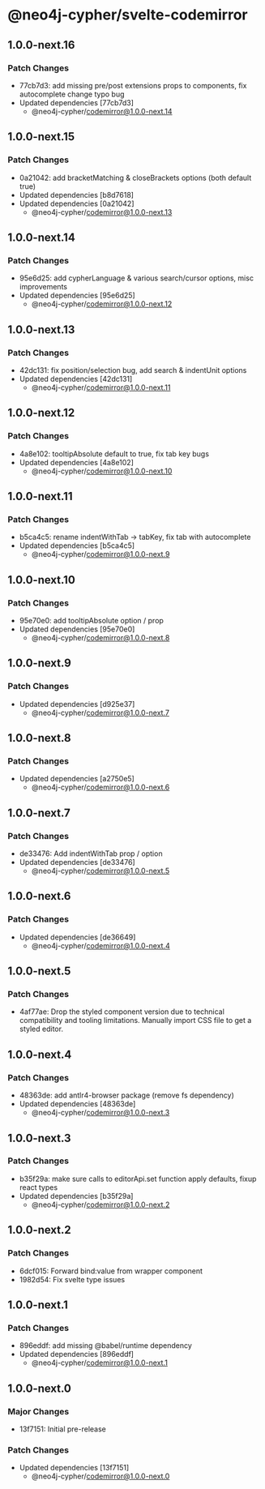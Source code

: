 # @neo4j-cypher/svelte-codemirror

## 1.0.0-next.16

### Patch Changes

- 77cb7d3: add missing pre/post extensions props to components, fix autocomplete change typo bug
- Updated dependencies [77cb7d3]
  - @neo4j-cypher/codemirror@1.0.0-next.14

## 1.0.0-next.15

### Patch Changes

- 0a21042: add bracketMatching & closeBrackets options (both default true)
- Updated dependencies [b8d7618]
- Updated dependencies [0a21042]
  - @neo4j-cypher/codemirror@1.0.0-next.13

## 1.0.0-next.14

### Patch Changes

- 95e6d25: add cypherLanguage & various search/cursor options, misc improvements
- Updated dependencies [95e6d25]
  - @neo4j-cypher/codemirror@1.0.0-next.12

## 1.0.0-next.13

### Patch Changes

- 42dc131: fix position/selection bug, add search & indentUnit options
- Updated dependencies [42dc131]
  - @neo4j-cypher/codemirror@1.0.0-next.11

## 1.0.0-next.12

### Patch Changes

- 4a8e102: tooltipAbsolute default to true, fix tab key bugs
- Updated dependencies [4a8e102]
  - @neo4j-cypher/codemirror@1.0.0-next.10

## 1.0.0-next.11

### Patch Changes

- b5ca4c5: rename indentWithTab -> tabKey, fix tab with autocomplete
- Updated dependencies [b5ca4c5]
  - @neo4j-cypher/codemirror@1.0.0-next.9

## 1.0.0-next.10

### Patch Changes

- 95e70e0: add tooltipAbsolute option / prop
- Updated dependencies [95e70e0]
  - @neo4j-cypher/codemirror@1.0.0-next.8

## 1.0.0-next.9

### Patch Changes

- Updated dependencies [d925e37]
  - @neo4j-cypher/codemirror@1.0.0-next.7

## 1.0.0-next.8

### Patch Changes

- Updated dependencies [a2750e5]
  - @neo4j-cypher/codemirror@1.0.0-next.6

## 1.0.0-next.7

### Patch Changes

- de33476: Add indentWithTab prop / option
- Updated dependencies [de33476]
  - @neo4j-cypher/codemirror@1.0.0-next.5

## 1.0.0-next.6

### Patch Changes

- Updated dependencies [de36649]
  - @neo4j-cypher/codemirror@1.0.0-next.4

## 1.0.0-next.5

### Patch Changes

- 4af77ae: Drop the styled component version due to technical compatibility and tooling limitations. Manually import CSS file to get a styled editor.

## 1.0.0-next.4

### Patch Changes

- 48363de: add antlr4-browser package (remove fs dependency)
- Updated dependencies [48363de]
  - @neo4j-cypher/codemirror@1.0.0-next.3

## 1.0.0-next.3

### Patch Changes

- b35f29a: make sure calls to editorApi.set function apply defaults, fixup react types
- Updated dependencies [b35f29a]
  - @neo4j-cypher/codemirror@1.0.0-next.2

## 1.0.0-next.2

### Patch Changes

- 6dcf015: Forward bind:value from wrapper component
- 1982d54: Fix svelte type issues

## 1.0.0-next.1

### Patch Changes

- 896eddf: add missing @babel/runtime dependency
- Updated dependencies [896eddf]
  - @neo4j-cypher/codemirror@1.0.0-next.1

## 1.0.0-next.0

### Major Changes

- 13f7151: Initial pre-release

### Patch Changes

- Updated dependencies [13f7151]
  - @neo4j-cypher/codemirror@1.0.0-next.0
